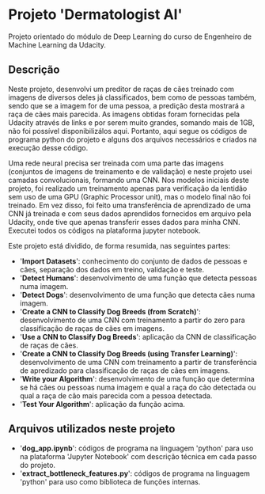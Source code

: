 # Projeto 'Dermatologist AI'
Projeto orientado do módulo de Deep Learning do curso de Engenheiro de Machine Learning da Udacity.

## Descrição
Neste projeto, desenvolvi um preditor de raças de cães treinado com imagens de diversos deles já classificados, bem como de pessoas também, sendo que se a imagem for de uma pessoa, a predição desta mostrará a raça de cães mais parecida. As imagens obtidas foram fornecidas pela Udacity através de links e por serem muito grandes, somando mais de 1GB, não foi possível disponibilizálos aqui. Portanto, aqui segue os códigos de programa python do projeto e alguns dos arquivos necessários e criados na execução desse código.

Uma rede neural precisa ser treinada com uma parte das imagens (conjuntos de imagens de treinamento e de validação) e neste projeto usei camadas convolucionais, formando uma CNN. Nos modelos iniciais deste projeto, foi realizado um treinamento apenas para verificação da lentidão sem uso de uma GPU (Graphic Processor unit), mas o modelo final não foi treinado. Em vez disso, foi feito uma transferência de aprendizado de uma CNN já treinada e com seus dados aprendidos fornecidos em arquivo pela Udacity, onde tive que apenas transferir esses dados para minha CNN. Executei todos os códigos na plataforma jupyter notebook.

Este projeto está dividido, de forma resumida, nas seguintes partes:
- '**Import Datasets**': conhecimento do conjunto de dados de pessoas e cães, separação dos dados em treino, validação e teste.
- '**Detect Humans**': desenvolvimento de uma função que detecta pessoas numa imagem.
- '**Detect Dogs**': desenvolvimento de uma função que detecta cães numa imagem.
- '**Create a CNN to Classify Dog Breeds (from Scratch)**': desenvolvimento de uma CNN com treinamento a partir do zero para classificação de raças de cães em imagens.
- '**Use a CNN to Classify Dog Breeds**': aplicação da CNN de classificação de raças de cães.
- '**Create a CNN to Classify Dog Breeds (using Transfer Learning)**': desenvolvimento de uma CNN com treinamento a partir de transferência de apredizado para classificação de raças de cães em imagens.
- '**Write your Algorithm**': desenvolvimento de uma função que determina se há cães ou pessoas numa imagem e qual a raça do cão detectada ou qual a raça de cão mais parecida com a pessoa detectada.
- '**Test Your Algorithm**': aplicação da função acima.

## Arquivos utilizados neste projeto
- '**dog_app.ipynb**': códigos de programa na linguagem 'python' para uso na plataforma 'Jupyter Notebook' com descrição técnica em cada passo do projeto.
- '**extract_bottleneck_features.py**': códigos de programa na linguagem 'python' para uso como biblioteca de funções internas.
